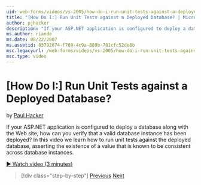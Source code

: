 ```yaml
---
uid: web-forms/videos/vs-2005/how-do-i-run-unit-tests-against-a-deployed-database
title: "[How Do I:] Run Unit Tests against a Deployed Database? | Microsoft Docs"
author: pjhacker
description: "If your ASP.NET application is configured to deploy a database along with the Web site, how can you verify that a valid database instance has been deployed?..."
ms.author: riande
ms.date: 08/22/2007
ms.assetid: 83792674-f769-4c9a-889b-701cfc52de8b
msc.legacyurl: /web-forms/videos/vs-2005/how-do-i-run-unit-tests-against-a-deployed-database
msc.type: video
---
```

[How Do I:] Run Unit Tests against a Deployed Database?
====================
by [Paul Hacker](https://github.com/pjhacker)

If your ASP.NET application is configured to deploy a database along with the Web site, how can you verify that a valid database instance has been deployed? In this video we learn how to run unit tests against the deployed database, asserting the existence of a value that is known to be consistent across database instances.

[&#9654; Watch video (3 minutes)](https://channel9.msdn.com/Blogs/ASP-NET-Site-Videos/how-do-i-run-unit-tests-against-a-deployed-database)

> [!div class="step-by-step"]
> [Previous](how-do-i-deploy-a-web-application-during-a-team-build.md)
> [Next](how-do-i-enable-code-coverage-and-profiling-in-production-applications.md)
